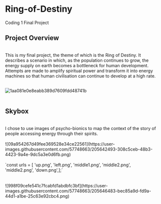 # **Ring-of-Destiny**
Coding 1 Final Project

## Project Overview ##
<br>
This is my final project, the theme of which is the Ring of Destiny. It describes a scenario in which, as the population continues to grow, the energy supply on earth becomes a bottleneck for human development. Attempts are made to amplify spiritual power and transform it into energy machines so that human civilisation can continue to develop at a high rate.

<br>
<br>



![1aa081e0e8eabb389d7609fdd48741b](https://user-images.githubusercontent.com/57748663/205641986-cc722455-af3d-4a18-8017-1abe1fc7fb49.png)
<br>
<br>
## Skybox ##
<br>
I chose to use images of psycho-bionics to map the context of the story of people accessing energy through their spirits.
<br>
<br>
![09a954267d49fee369528e34ce22561](https://user-images.githubusercontent.com/57748663/205642493-308c5ceb-48b3-4423-9a4e-9dc5a3e0d6fb.png)
<br>
<br>
`const urls = [  
  'up.png',
  'left.png',  
  'middle1.png',
  'middle2.png',
  'middle2.png',
  'down.png',];`
  <br>
 <br> 
  <br>
![998f09cefe541c7fcabfd1abdbfc3bf](https://user-images.githubusercontent.com/57748663/205646483-bec85a9d-fd9a-44d1-a1be-25c63e92cbc4.png)
